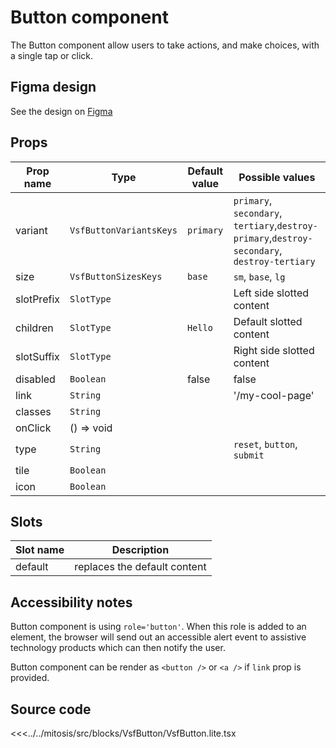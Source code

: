 # Button component

The Button component allow users to take actions, and make choices, with a single tap or click.

## Figma design

See the design on [Figma](https://www.figma.com/file/CWOkbpne0tDpSenT4ZEUTQ/%F0%9F%9B%A0-SFUI-2.0-%7C-Development?node-id=11375%3A16132)

## Props

| Prop name  | Type                    | Default value   | Possible values                                                                             |
|------------|-------------------------|-----------------|---------------------------------------------------------------------------------------------|
| variant    | `VsfButtonVariantsKeys` | `primary`       | `primary`, `secondary`, `tertiary`,`destroy-primary`,`destroy-secondary`, `destroy-tertiary` |
| size       | `VsfButtonSizesKeys`    | `base`          | `sm`, `base`, `lg`                                                                          |
| slotPrefix | `SlotType`              |                 | Left side slotted content                                                                   |
| children   | `SlotType`              | `Hello`         | Default slotted content                                                                     |
| slotSuffix | `SlotType`              |                 | Right side slotted content                                                                  |
| disabled   | `Boolean`               | false           | false                                                                                       |
| link       | `String`                |                 | '/my-cool-page'                                                                             |
| classes    | `String`                |                 |                                                                                             |
| onClick    | () => void              |                 |                                                                                             |
| type       | `String`                |                 | `reset`, `button`, `submit`                                                                 |
| tile       | `Boolean`               |                 |                                                                                             |
| icon       | `Boolean`               |                 |                                                                                             |

## Slots

| Slot name |            Description            |
| --------- | :-------------------------------: |
| default   |     replaces the default content    |

## Accessibility notes

Button component is using `role='button'`. When this role is added to an element, the browser will send out an accessible alert event to assistive technology products which can then notify the user.

Button component can be render as `<button />` or `<a />` if `link` prop is provided.

## Source code

<<<../../mitosis/src/blocks/VsfButton/VsfButton.lite.tsx
